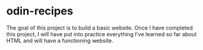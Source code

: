 # odin-recipes
 
The goal of this project is to build a basic website.
Once I have completed this project, I will have put into practice everything I've learned so far about HTML and will have a functioning website.